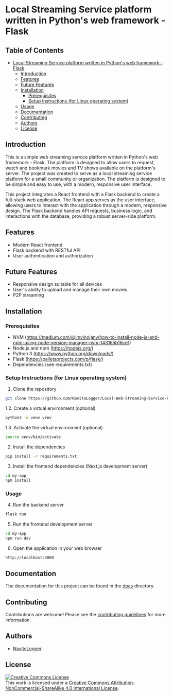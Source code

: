 # Local Streaming Service platform written in Python's web framework - Flask

## Table of Contents

- [Local Streaming Service platform written in Python's web framework - Flask](#local-streaming-service-platform-written-in-pythons-web-framework---flask)
    - [Introduction](#introduction)
    - [Features](#features)
    - [Future Features](#future-features)
    - [Installation](#installation)
        - [Prerequisites](#prerequisites)
        - [Setup Instructions (for Linux operating system)](#setup-instructions-for-linux-operating-system)
    - [Usage](#usage)
    - [Documentation](#documentation)
    - [Contributing](#contributing)
    - [Authors](#authors)
    - [License](#license)

## Introduction

This is a simple web streaming service platform written in Python's web framemork - Flask. The platform is designed to allow users to request, watch and bookmark movies and TV shows available on the platform's server. The project was created to serve as a local streaming service platform for a small community or organization. The platform is designed to be simple and easy to use, with a modern, responsive user interface.

This project integrates a React frontend with a Flask backend to create a full-stack web application. The React app serves as the user interface, allowing users to interact with the application through a modern, responsive design. The Flask backend handles API requests, business logic, and interactions with the database, providing a robust server-side platform.

## Features

- Modern React frontend
- Flask backend with RESTful API
- User authentication and authorization

## Future Features

- Responsive design suitable for all devices
- User's ability to upload and manage their own movies
- P2P streaming

## Installation

### Prerequisites

- NVM (https://medium.com/@imvinojanv/how-to-install-node-js-and-npm-using-node-version-manager-nvm-143165b16ce1)
- Node.js and npm (https://nodejs.org/)
- Python 3 (https://www.python.org/downloads/)
- Flask (https://palletsprojects.com/p/flask/)
- Dependencies (see requirements.txt)

### Setup Instructions (for Linux operating system)

1. Clone the repository

```bash
git clone https://github.com/NaviteLogger/Local-Web-Streaming-Service-Python-Flask.git
```

1.2. Create a virtual environment (optional)

```bash
python3 -m venv venv
``` 

1.3. Activate the virtual environment (optional)

```bash
source venv/bin/activate
```

2. Install the dependencies

```bash
pip install -r requirements.txt
```

3. Install the frontend dependencies (Next.js development server)

```bash
cd my-app
npm install
```

### Usage

4. Run the backend server

```bash
flask run
```

5. Run the frontend development server

```bash
cd my-app
npm run dev
```

6. Open the application in your web browser

```bash
http://localhost:3000
```

## Documentation

The documentation for this project can be found in the [docs](docs) directory.

## Contributing

Contributions are welcome! Please see the [contributing guidelines](CONTRIBUTING.md) for more information.

## Authors

- [NaviteLogger](https://www.linkedin.com/in/marek-kacprzak-238053218/)

## License

<a rel="license" href="http://creativecommons.org/licenses/by-nc-sa/4.0/"><img alt="Creative Commons License" style="border-width:0" src="https://i.creativecommons.org/l/by-nc-sa/4.0/88x31.png" /></a><br />This work is licensed under a <a rel="license" href="http://creativecommons.org/licenses/by-nc-sa/4.0/">Creative Commons Attribution-NonCommercial-ShareAlike 4.0 International License</a>.
